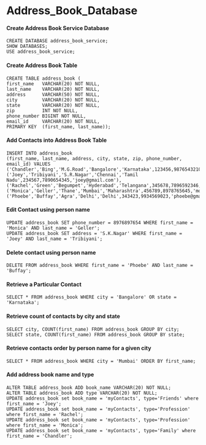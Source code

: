 # Address_Book_Database

#### Create Address Book Service Database
```
CREATE DATABASE address_book_service;
SHOW DATABASES;
USE address_book_service;
```
#### Create Address Book Table
```
CREATE TABLE address_book (
first_name   VARCHAR(20) NOT NULL,
last_name    VARCHAR(20) NOT NULL,
address      VARCHAR(50) NOT NULL,
city         VARCHAR(20) NOT NULL,
state        VARCHAR(20) NOT NULL,
zip          INT NOT NULL,
phone_number BIGINT NOT NULL,
email_id     VARCHAR(20) NOT NULL,
PRIMARY KEY  (first_name, last_name));
```
#### Add Contacts into Address Book Table
```
INSERT INTO address_book 
(first_name, last_name, address, city, state, zip, phone_number, email_id) VALUES
('Chandler','Bing','M.G.Road','Bangalore','Karnataka',123456,9876543210,'chandler@gmail.com'),
('Joey','Tribiyani','S.R.Nagar','Chennai','Tamil Nadu',234567,7890654345,'joey@gmail.com'),
('Rachel','Green','Begumpet','Hyderabad','Telangana',345678,7896592346,'rachel@gmail.com'),
('Monica','Geller','Thane','Mumbai','Maharashtra',456789,8978765645,'monica@gmail.com'),
('Phoebe','Buffay','Agra','Delhi','Delhi',343423,9934569023,'phoebe@gmail.com');
```

#### Edit Contact using person name
```
UPDATE address_book SET phone_number = 8976897654 WHERE first_name = 'Monica' AND last_name = 'Geller';
UPDATE address_book SET address = 'S.K.Nagar' WHERE first_name = 'Joey' AND last_name = 'Tribiyani';
```

#### Delete contact using person name
```
DELETE FROM address_book WHERE first_name = 'Phoebe' AND last_name = 'Buffay';
```

#### Retrieve a Particular Contact
```
SELECT * FROM address_book WHERE city = 'Bangalore' OR state = 'Karnataka';
```

#### Retrieve count of contacts by city and state
```
SELECT city, COUNT(first_name) FROM address_book GROUP BY city;
SELECT state, COUNT(first_name) FROM address_book GROUP BY state;
```

#### Retrieve contacts order by person name for a given city
```
SELECT * FROM address_book WHERE city = 'Mumbai' ORDER BY first_name;
```

#### Add address book name and type
```
ALTER TABLE address_book ADD book_name VARCHAR(20) NOT NULL;
ALTER TABLE address_book ADD type VARCHAR(20) NOT NULL;
UPDATE address_book set book_name = 'myContacts', type='Friends' where first_name = 'Joey';
UPDATE address_book set book_name = 'myContacts', type='Profession' where first_name = 'Rachel';
UPDATE address_book set book_name = 'myContacts', type='Profession' where first_name = 'Monica';
UPDATE address_book set book_name = 'myContacts', type='Family' where first_name = 'Chandler';
```